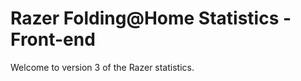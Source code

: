 Razer Folding@Home Statistics - Front-end
=========

Welcome to version 3 of the Razer statistics. 
